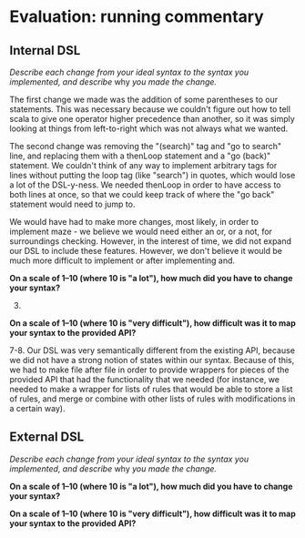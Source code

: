 # Evaluation: running commentary

## Internal DSL

_Describe each change from your ideal syntax to the syntax you implemented, and
describe_ why _you made the change._

The first change we made was the addition of some parentheses to our statements. This was necessary because we couldn't figure out how to tell scala to give one operator higher precedence than another, so it was simply looking at things from left-to-right which was not always what we wanted.

The second change was removing the "(search)" tag and "go to search" line, and replacing them with a thenLoop statement and a "go (back)" statement. We couldn't think of any way to implement arbitrary tags for lines without putting the loop tag (like "search") in quotes, which would lose a lot of the DSL-y-ness. We needed thenLoop in order to have access to both lines at once, so that we could keep track of where the "go back" statement would need to jump to.

We would have had to make more changes, most likely, in order to implement maze - we believe we would need either an or, or a not, for surroundings checking. However, in the interest of time, we did not expand our DSL to include these features. However, we don't believe it would be much more difficult to implement or after implementing and.

**On a scale of 1–10 (where 10 is "a lot"), how much did you have to change your syntax?**

3.

**On a scale of 1–10 (where 10 is "very difficult"), how difficult was it to map your syntax to the provided API?**

7-8. Our DSL was very semantically different from the existing API, because we did not have a strong notion of states within our syntax. Because of this, we had to make file after file in order to provide wrappers for pieces of the provided API that had the functionality that we needed (for instance, we needed to make a wrapper for lists of rules that would be able to store a list of rules, and merge or combine with other lists of rules with modifications in a certain way).

## External DSL

_Describe each change from your ideal syntax to the syntax you implemented, and
describe_ why _you made the change._

**On a scale of 1–10 (where 10 is "a lot"), how much did you have to change your syntax?**

**On a scale of 1–10 (where 10 is "very difficult"), how difficult was it to map your syntax to the provided API?**
